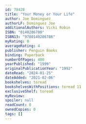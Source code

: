 ```yaml
---
id: 78428
title: "Your Money or Your Life"
author: Joe Dominguez
authorLF: Dominguez Joe
additionalAuthors: Vicki Robin
ISBN: "0140286780"
ISBN13: "9780140286786"
myRating: 0
averageRating: 4
publisher: Penguin Books
binding: Paperback
numberOfPages: 400
yearPublished: "1999"
originalPublicationYear: "1992"
dateRead: "2024-01-25"
dateAdded: "2021-02-06"
bookshelves: toread
bookshelvesWithPositions: toread 11
exclusiveShelf: toread
myReview: 
spoiler: null
readCount: 0
ownedCopies: 0
tags: []
---
```


